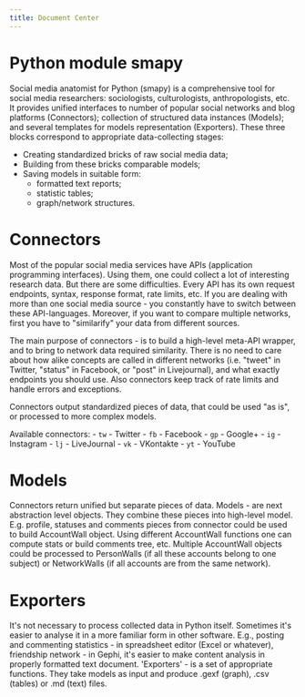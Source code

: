 ```yaml
---
title: Document Center
---
```


# Python module smapy

Social media anatomist for Python (smapy) is a comprehensive tool for social media researchers: sociologists, culturologists, anthropologists, etc. It provides unified interfaces to number of popular social networks and blog platforms (Connectors); collection of structured data instances (Models); and several templates for models representation (Exporters). These three blocks correspond to appropriate data-collecting stages:
* Creating standardized bricks of raw social media data;
* Building from these bricks comparable models;
* Saving models in suitable form:
    - formatted text reports;
    - statistic tables;
    - graph/network structures.

# Connectors

Most of the popular social media services have APIs (application programming interfaces). Using them, one could collect a lot of interesting research data. But there are some difficulties. Every API has its own request endpoints, syntax, response format, rate limits, etc. If you are dealing with more than one social media source - you constantly have to switch between these API-languages. Moreover, if you want to compare multiple networks, first you have to "similarify" your data from different sources.

The main purpose of connectors - is to build a high-level meta-API wrapper, and to bring to network data required similarity. There is no need to care about how alike concepts are called in different networks (i.e. "tweet" in Twitter, "status" in Facebook, or "post" in Livejournal), and what exactly endpoints you should use. Also connectors keep track of rate limits and handle errors and exceptions.

Connectors output standardized pieces of data, that could be used "as is", or processed to more complex models.

Available connectors:
    - `tw` - Twitter
    - `fb` - Facebook
    - `gp` - Google+
    - `ig` - Instagram
    - `lj` - LiveJournal
    - `vk` - VKontakte
    - `yt` - YouTube

# Models

Connectors return unified but separate pieces of data. Models - are next abstraction level objects. They combine these pieces into high-level model. E.g. profile, statuses and comments pieces from connector could be used to build AccountWall object. Using different AccountWall functions one can compute stats or build comments tree, etc. Multiple AccountWall objects could be processed to PersonWalls (if all these accounts belong to one subject) or NetworkWalls (if all accounts are from the same network).

# Exporters

It's not necessary to process collected data in Python itself. Sometimes it's easier to analyse it in a more familiar form in other software. E.g., posting and commenting statistics - in spreadsheet editor (Excel or whatever), friendship network - in Gephi, it's easier to make content analysis in properly formatted text document. 'Exporters' - is a set of appropriate functions. They take models as input and produce .gexf (graph), .csv (tables) or .md (text) files.